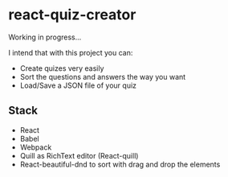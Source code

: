 # react-quiz-creator
Working in progress...

I intend that with this project you can:
 - Create quizes very easily
 - Sort the questions and answers the way you want
 - Load/Save a JSON file of your quiz

## Stack
 - React
 - Babel
 - Webpack
 - Quill as RichText editor (React-quill)
 - React-beautiful-dnd to sort with drag and drop the elements
